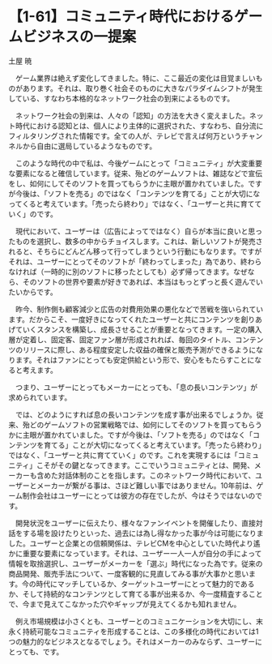 # 【1-61】コミュニティ時代におけるゲームビジネスの一提案

<div class="author">土屋 暁</div>

　ゲーム業界は絶えず変化してきました。特に、ここ最近の変化は目覚ましいものがあります。それは、取り巻く社会そのものに大きなパラダイムシフトが発生している、すなわち本格的なネットワーク社会の到来によるものです。

　ネットワーク社会の到来は、人々の「認知」の方法を大きく変えました。ネット時代における認知とは、個人により主体的に選択された、すなわち、自分流にフィルタリングされた情報です。全ての人が、テレビで言えば何万というチャンネルから自由に選局しているようなものです。

　このような時代の中で私は、今後ゲームにとって「コミュニティ」が大変重要な要素になると確信しています。従来、殆どのゲームソフトは、雑誌などで宣伝をし、如何にしてそのソフトを買ってもらうかに主眼が置かれていました。ですが今後は、「ソフトを売る」のではなく「コンテンツを育てる」ことが大切になってくると考えています。「売ったら終わり」ではなく、「ユーザーと共に育てていく」のです。

　現代において、ユーザーは（広告によってではなく）自らが本当に良いと思ったものを選択し、数多の中からチョイスします。これは、新しいソフトが発売されると、そちらにどんどん移って行ってしまうという行動にもなります。ですがそれは、ユーザーにとってそのソフトが「終わってしまった」為であり、終わらなければ（一時的に別のソフトに移ったとしても）必ず帰ってきます。なぜなら、そのソフトの世界や要素が好きであれば、本当はもっとずっと長く遊んでいたいからです。

　昨今、制作側も顧客減少と広告の対費用効果の悪化などで苦戦を強いられています。だからこそ、一度好きになってくれたユーザーと共にコンテンツを創りあげていくスタンスを構築し、成長させることが重要となってきます。一定の購入層が定着し、固定客、固定ファン層が形成されれば、毎回のタイトル、コンテンツのリリースに際し、ある程度安定した収益の確保と販売予測ができるようになります。それはファンにとっても安定供給という形で、安心をもたらすことになると考えます。

　つまり、ユーザーにとってもメーカーにとっても、「息の長いコンテンツ」が求められています。

　では、どのようにすれば息の長いコンテンツを成す事が出来るでしょうか。従来、殆どのゲームソフトの営業戦略では、如何にしてそのソフトを買ってもらうかに主眼が置かれていました。ですが今後は、「ソフトを売る」のではなく「コンテンツを育てる」ことが大切になってくると考えています。「売ったら終わり」ではなく、「ユーザーと共に育てていく」のです。これを実現するには「コミュニティ」こそがその鍵となってきます。ここでいうコミュニティとは、開発、メーカーも含めた対話体制のことを指します。このネットワーク時代において、ユーザーとメーカーが繋がる事は、さほど難しい事ではありません。10年前は、ゲーム制作会社はユーザーにとっては彼方の存在でしたが、今はそうではないのです。

　開発状況をユーザーに伝えたり、様々なファンイベントを開催したり、直接対話をする場を設けたりといった、過去には為し得なかった事が今は可能になりました。ユーザーと企業との信頼関係は、テレビCMを中心としていた時代より遙かに重要な要素になっています。それは、ユーザー一人一人が自分の手によって情報を取捨選択し、ユーザーがメーカーを「選ぶ」時代になった為です。従来の商品開発、販売手法について、一度客観的に見直してみる事が大事かと思います。今の時代にマッチしているか、ターゲットユーザーにとって魅力的であるか、そして持続的なコンテンツとして育てる事が出来るか、今一度精査することで、今まで見えてこなかった穴やギャップが見えてくるかも知れません。

　例え市場規模は小さくとも、ユーザーとのコミュニケーションを大切にし、末永く持続可能なコミュニティを形成することは、この多様化の時代においては1つの魅力的なビジネスとなるでしょう。それはメーカーのみならず、ユーザーにとっても、です。
